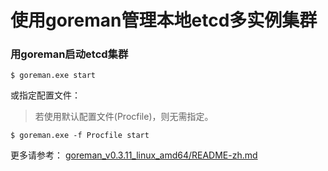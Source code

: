 # 使用goreman管理本地etcd多实例集群

### 用goreman启动etcd集群
```shell
$ goreman.exe start
```

或指定配置文件：
> 若使用默认配置文件(Procfile)，则无需指定。
```shell
$ goreman.exe -f Procfile start
```

更多请参考：
[goreman_v0.3.11_linux_amd64/README-zh.md](../goreman_v0.3.11_linux_amd64/README-zh.md)
